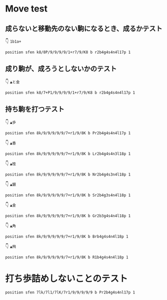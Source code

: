 # Move test

## 成らないと移動先のない駒になるとき、成るかテスト

👇 `1b1a+`  

```plaintext
position sfen k8/8P/9/9/9/9/1+r7/9/K8 b r2b4g4s4n4l17p 1
```

## 成り駒が、成ろうとしないかのテスト

👇 `▲と金`  

```plaintext
position sfen k8/7+P1/9/9/9/9/1+r7/9/K8 b r2b4g4s4n4l17p 1
```

## 持ち駒を打つテスト

👇 `▲歩`  

```plaintext
position sfen 8k/9/9/9/9/9/7+r1/9/8K b Pr2b4g4s4n4l17p 1
```

👇 `▲香`  

```plaintext
position sfen 8k/9/9/9/9/9/7+r1/9/8K b Lr2b4g4s4n3l18p 1
```

👇 `▲桂`  

```plaintext
position sfen 8k/9/9/9/9/9/7+r1/9/8K b Nr2b4g4s3n4l18p 1
```

👇 `▲銀`  

```plaintext
position sfen 8k/9/9/9/9/9/7+r1/9/8K b Sr2b4g3s4n4l18p 1
```

👇 `▲金`  

```plaintext
position sfen 8k/9/9/9/9/9/7+r1/9/8K b Gr2b3g4s4n4l18p 1
```

👇 `▲角`  

```plaintext
position sfen 8k/9/9/9/9/9/7+r1/9/8K b Brb4g4s4n4l18p 1
```

👇 `▲飛`  

```plaintext
position sfen 8k/9/9/9/9/9/7+r1/9/8K b R1b4g4s4n4l18p 1
```

# 打ち歩詰めしないことのテスト

```plaintext
position sfen 7lk/7l1/7lK/7r1/9/9/9/9/9 b Pr2b4g4s4nl17p 1
```
